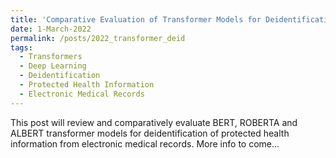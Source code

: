 ```yaml
---
title: 'Comparative Evaluation of Transformer Models for Deidentification of Protected Health Information from Primary Care Electronic Medical Records'
date: 1-March-2022
permalink: /posts/2022_transformer_deid
tags:
  - Transformers
  - Deep Learning
  - Deidentification
  - Protected Health Information
  - Electronic Medical Records
---
```


This post will review and comparatively evaluate BERT, ROBERTA and ALBERT transformer models for deidentification of protected health information from electronic medical records. More info to come...
